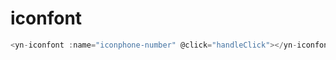 # iconfont
```js
<yn-iconfont :name="iconphone-number" @click="handleClick"></yn-iconfont>
```
<demo-iconfont></demo-iconfont>
